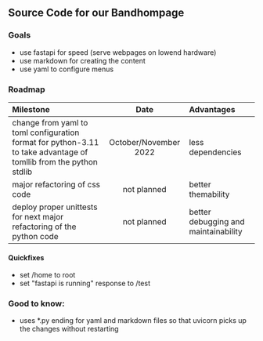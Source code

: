 
## Source Code for our Bandhompage

### Goals

* use fastapi for speed (serve webpages on lowend hardware)
* use markdown for creating the content
* use yaml to configure menus


### Roadmap 
| Milestone                                                                                                         | Date                  | Advantages                           |
| :-                                                                                                                | :-:                   | :-                                   |
| change from yaml to toml configuration format for python-3.11 to take advantage of tomllib from the python stdlib | October/November 2022 | less dependencies                    |
| major refactoring of css code                                                                                     | not planned           | better themability                   |
| deploy proper unittests for next major refactoring of the python code                                             | not planned           | better debugging and maintainability |
   
#### Quickfixes
  - set /home to root
  - set "fastapi is running" response to /test


### Good to know:
  - uses *.py ending for yaml and markdown files so that uvicorn picks up the changes without restarting
